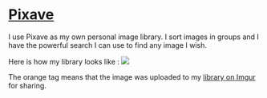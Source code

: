 # [Pixave](http://www.littlehj.com/)
I use Pixave as my own personal image library. I sort images in groups and I have the powerful search I can use to find any image I wish.

Here is how my library looks like :
![](https://i.imgur.com/PHNdc3s.jpg)

The orange tag means that the image was uploaded to my [library on Imgur](https://niikivi.imgur.com) for sharing.